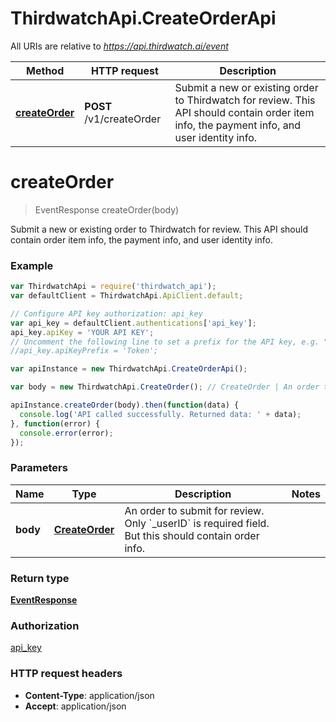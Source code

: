 # ThirdwatchApi.CreateOrderApi

All URIs are relative to *https://api.thirdwatch.ai/event*

Method | HTTP request | Description
------------- | ------------- | -------------
[**createOrder**](CreateOrderApi.md#createOrder) | **POST** /v1/createOrder | Submit a new or existing order to Thirdwatch for review. This API should contain order item info, the payment info, and user identity info.


<a name="createOrder"></a>
# **createOrder**
> EventResponse createOrder(body)

Submit a new or existing order to Thirdwatch for review. This API should contain order item info, the payment info, and user identity info.

### Example
```javascript
var ThirdwatchApi = require('thirdwatch_api');
var defaultClient = ThirdwatchApi.ApiClient.default;

// Configure API key authorization: api_key
var api_key = defaultClient.authentications['api_key'];
api_key.apiKey = 'YOUR API KEY';
// Uncomment the following line to set a prefix for the API key, e.g. "Token" (defaults to null)
//api_key.apiKeyPrefix = 'Token';

var apiInstance = new ThirdwatchApi.CreateOrderApi();

var body = new ThirdwatchApi.CreateOrder(); // CreateOrder | An order to submit for review. Only `_userID` is required field. But this should contain order info.

apiInstance.createOrder(body).then(function(data) {
  console.log('API called successfully. Returned data: ' + data);
}, function(error) {
  console.error(error);
});

```

### Parameters

Name | Type | Description  | Notes
------------- | ------------- | ------------- | -------------
 **body** | [**CreateOrder**](CreateOrder.md)| An order to submit for review. Only &#x60;_userID&#x60; is required field. But this should contain order info. | 

### Return type

[**EventResponse**](EventResponse.md)

### Authorization

[api_key](../README.md#api_key)

### HTTP request headers

 - **Content-Type**: application/json
 - **Accept**: application/json

